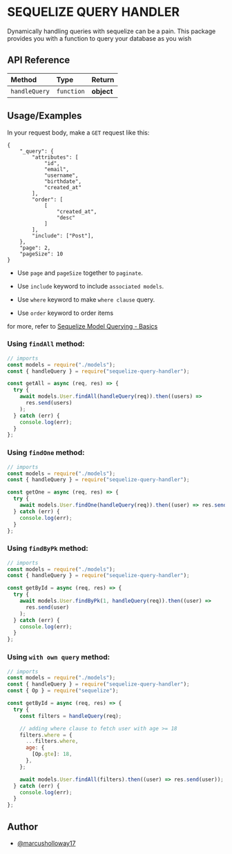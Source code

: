 # SEQUELIZE QUERY HANDLER

Dynamically handling queries with sequelize can be a pain. This package provides you with a function to query your database as you wish

## API Reference

| Method        | Type       | Return     |
| :------------ | :--------- | :--------- |
| `handleQuery` | `function` | **object** |

## Usage/Examples

In your request body, make a `GET` request like this:

```
{
    "_query": {
        "attributes": [
            "id",
            "email",
            "username",
            "birthdate",
            "created_at"
        ],
        "order": [
            [
                "created_at",
                "desc"
            ]
        ],
        "include": ["Post"],
    },
    "page": 2,
    "pageSize": 10
}
```

- Use `page` and `pageSize` together to `paginate`.

- Use `include` keyword to include `associated models`.

- Use `where` keyword to make `where clause` query.

- Use `order` keyword to order items

for more, refer to [Sequelize Model Querying - Basics](https://sequelize.org/docs/v6/core-concepts/model-querying-basics/)

### Using `findAll` method:

```javascript
// imports
const models = require("./models");
const { handleQuery } = require("sequelize-query-handler");

const getAll = async (req, res) => {
  try {
    await models.User.findAll(handleQuery(req)).then((users) =>
      res.send(users)
    );
  } catch (err) {
    console.log(err);
  }
};
```

### Using `findOne` method:

```javascript
// imports
const models = require("./models");
const { handleQuery } = require("sequelize-query-handler");

const getOne = async (req, res) => {
  try {
    await models.User.findOne(handleQuery(req)).then((user) => res.send(user));
  } catch (err) {
    console.log(err);
  }
};
```

### Using `findByPk` method:

```javascript
// imports
const models = require("./models");
const { handleQuery } = require("sequelize-query-handler");

const getById = async (req, res) => {
  try {
    await models.User.findByPk(1, handleQuery(req)).then((user) =>
      res.send(user)
    );
  } catch (err) {
    console.log(err);
  }
};
```

### Using `with own query` method:

```javascript
// imports
const models = require("./models");
const { handleQuery } = require("sequelize-query-handler");
const { Op } = require("sequelize");

const getById = async (req, res) => {
  try {
    const filters = handleQuery(req);

    // adding where clause to fetch user with age >= 18
    filters.where = {
      ...filters.where,
      age: {
        [Op.gte]: 18,
      },
    };

    await models.User.findAll(filters).then((user) => res.send(user));
  } catch (err) {
    console.log(err);
  }
};
```

## Author

- [@marcusholloway17](https://www.github.com/marcusholloway17)
